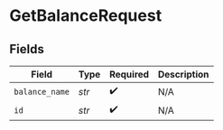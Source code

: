 # GetBalanceRequest


## Fields

| Field              | Type               | Required           | Description        |
| ------------------ | ------------------ | ------------------ | ------------------ |
| `balance_name`     | *str*              | :heavy_check_mark: | N/A                |
| `id`               | *str*              | :heavy_check_mark: | N/A                |